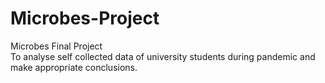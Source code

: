 # Microbes-Project
Microbes Final Project</br>
To analyse self collected data of university students during pandemic and make appropriate conclusions.
